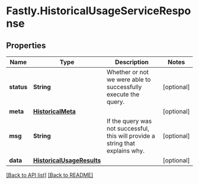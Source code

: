 # Fastly.HistoricalUsageServiceResponse

## Properties

Name | Type | Description | Notes
------------ | ------------- | ------------- | -------------
**status** | **String** | Whether or not we were able to successfully execute the query. | [optional] 
**meta** | [**HistoricalMeta**](HistoricalMeta.md) |  | [optional] 
**msg** | **String** | If the query was not successful, this will provide a string that explains why. | [optional] 
**data** | [**HistoricalUsageResults**](HistoricalUsageResults.md) |  | [optional] 


[[Back to API list]](../../README.md#endpoints) [[Back to README]](../../README.md)

